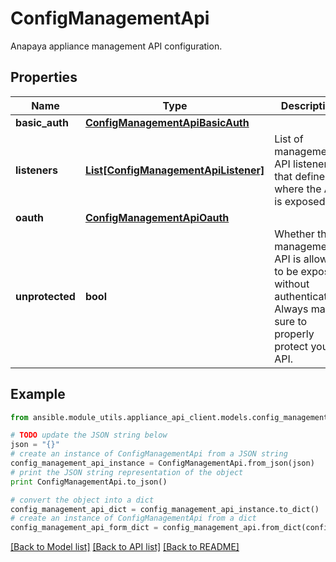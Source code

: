 # ConfigManagementApi

Anapaya appliance management API configuration.

## Properties

Name | Type | Description | Notes
------------ | ------------- | ------------- | -------------
**basic_auth** | [**ConfigManagementApiBasicAuth**](ConfigManagementApiBasicAuth.md) |  | [optional] 
**listeners** | [**List[ConfigManagementApiListener]**](ConfigManagementApiListener.md) | List of management API listeners that define where the API is exposed | [optional] 
**oauth** | [**ConfigManagementApiOauth**](ConfigManagementApiOauth.md) |  | [optional] 
**unprotected** | **bool** | Whether the management API is allowed to be exposed without authentication. Always make sure to properly protect your API. | [optional] [default to False]

## Example

```python
from ansible.module_utils.appliance_api_client.models.config_management_api import ConfigManagementApi

# TODO update the JSON string below
json = "{}"
# create an instance of ConfigManagementApi from a JSON string
config_management_api_instance = ConfigManagementApi.from_json(json)
# print the JSON string representation of the object
print ConfigManagementApi.to_json()

# convert the object into a dict
config_management_api_dict = config_management_api_instance.to_dict()
# create an instance of ConfigManagementApi from a dict
config_management_api_form_dict = config_management_api.from_dict(config_management_api_dict)
```
[[Back to Model list]](../README.md#documentation-for-models) [[Back to API list]](../README.md#documentation-for-api-endpoints) [[Back to README]](../README.md)


